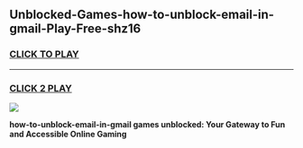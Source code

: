 
## Unblocked-Games-how-to-unblock-email-in-gmail-Play-Free-shz16
<h3>
<a href="https://premium76.site?title=how-to-unblock-email-in-gmail&ref=23A">CLICK TO PLAY</a></h3>
<hr>

<h3>
<a href="https://premium76.site?title=how-to-unblock-email-in-gmail&ref=23A">CLICK 2 PLAY</a>
  
</h3>

<a href="https://premium76.site?title=how-to-unblock-email-in-gmail&ref=23A"><img src="https://clearcache.store/games.png"></a>


**how-to-unblock-email-in-gmail games unblocked: Your Gateway to Fun and Accessible Online Gaming**
